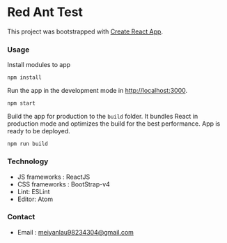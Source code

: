 # Red Ant Test

This project was bootstrapped with [Create React App](https://github.com/facebookincubator/create-react-app).

### Usage

Install modules to app

    npm install

Run the app in the development mode in [http://localhost:3000](http://localhost:3000).

    npm start

Build the app for production to the `build` folder. It bundles React in production mode and optimizes the build for the best performance. App is ready to be deployed.

    npm run build

### Technology

* JS frameworks : ReactJS
* CSS frameworks : BootStrap-v4
* Lint: ESLint
* Editor: Atom

### Contact

* Email : meiyanlau98234304@gmail.com
